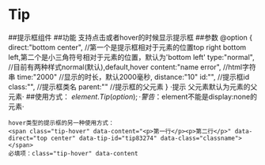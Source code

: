# Tip
##提示框组件
##功能
  支持点击或者hover的时候显示提示框
##参数
    @option {
        direct:"bottom center",        //第一个是提示框相对于元素的位置top right bottom left,第二个是小三角符号相对于元素的位置，默认为'bottom left'
        type:"normal",      //目前有两种样式normal(默认),default,hover
        content:"name error",   //html字符串
        time:"2000"         //显示的时长，默认2000毫秒,
        distance:"10"
        id:"",    //提示框id
        class:"", //提示框类名
        parent:""   //提示框的父元素
    }
    ·提示 父元素默认为元素的父元素·
##使用方式：
    $element.Tip(option);
    ·警告：$element不能是display:none的元素·

    hover类型的提示框的另一种使用方式：
    <span class="tip-hover" data-content="<p>第一行</p><p>第二行</p>" data-direct="top center" data-tip-id="tip83274" data-class="classname"></span>
    必填项：class="tip-hover" data-content
